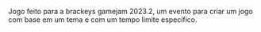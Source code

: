 Jogo feito para a brackeys gamejam 2023.2, um evento para criar um jogo com base em um tema e com um tempo limite específico.
